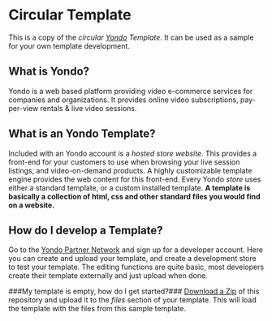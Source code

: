 Circular Template
================
This is a copy of the *circular [Yondo](http://www.yondo.com) Template*. It can be used as a sample for your own template development.

## What is Yondo? ##
Yondo is a web based platform providing video e-commerce services for companies and organizations. It provides online video subscriptions, pay-per-view rentals & live video sessions. 

## What is an Yondo Template? ##
Included with an Yondo account is a *hosted store website*. This provides a front-end for your customers to use when browsing your live session listings, and video-on-demand products. A highly customizable template engine provides the web content for this front-end. Every Yondo *store* uses either a standard template, or a custom installed template. **A template is basically a collection of html, css and other standard files you would find on a website.**

## How do I develop a Template? ##
Go to the [Yondo Partner Network](http://partners.yondo.com/signup) and sign up for a developer account. Here you can create and upload your template, and create a development store to test your template. The editing functions are quite basic, most developers create their template externally and just upload when done.

###My template is empty, how do I get started?###
[Download a Zip](https://github.com/yondoecommerce/circular-template/archive/master.zip) of this repository and upload it to the *files* section of your template. This will load the template with the files from this sample template.

